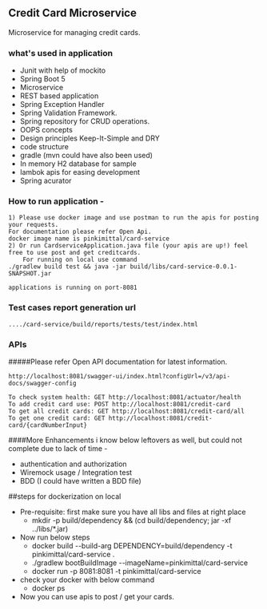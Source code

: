 ## Credit Card Microservice
Microservice for managing credit cards.

### what's used in application
- Junit with help of mockito
- Spring Boot 5
- Microservice
- REST based application
- Spring Exception Handler
- Spring Validation Framework.
- Spring repository for CRUD operations.
- OOPS concepts
- Design principles Keep-It-Simple and DRY
- code structure
- gradle (mvn could have also been used)
- In memory H2 database for sample 
- lambok apis for easing development
- Spring acurator

### How to run application - 
    1) Please use docker image and use postman to run the apis for posting your requests. 
    For documentation please refer Open Api. 
    docker image name is pinkimittal/card-service
    2) Or run CardserviceApplication.java file (your apis are up!) feel free to use post and get creditcards.
        For running on local use command  
    ./gradlew build test && java -jar build/libs/card-service-0.0.1-SNAPSHOT.jar

    applications is running on port-8081
### Test cases report generation url
    ..../card-service/build/reports/tests/test/index.html

### APIs
#####Please refer Open API documentation for latest information.
    
    http://localhost:8081/swagger-ui/index.html?configUrl=/v3/api-docs/swagger-config

    To check system health: GET http://localhost:8081/actuator/health
    To add credit card use: POST http://localhost:8081/credit-card
    To get all credit cards: GET http://localhost:8081/credit-card/all
    To get one credit card: GET http://localhost:8081/credit-card/{cardNumberInput}

####More Enhancements i know below leftovers as well, but could not complete due to lack of time - 
- authentication and authorization
- Wiremock usage / Integration test 
- BDD (I could have written a BDD file)

##steps for dockerization on local
- Pre-requisite: first make sure you have all libs and files at right place 
    - mkdir -p build/dependency && (cd build/dependency; jar -xf ../libs/*.jar)
- Now run below steps
    - docker build --build-arg DEPENDENCY=build/dependency -t pinkimittal/card-service .
    - ./gradlew bootBuildImage --imageName=pinkimittal/card-service
    - docker run -p 8081:8081 -t pinkimittal/card-service
- check your docker with below command
    - docker ps
- Now you can use apis to post / get your cards.